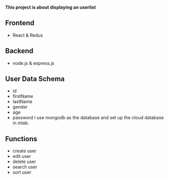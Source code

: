 **This project is about displaying an userlist**

## Frontend 
- React & Redux

## Backend
- node.js & express.js

## User Data Schema
- id
- firstName
- lastName
- gender
- age
- password
I use mongodb as the database and set up the cloud database in mlab.

## Functions
- create user
- edit user
- delete user
- search user
- sort user
